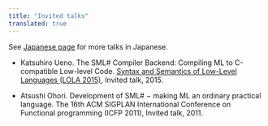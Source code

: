 ```yaml
---
title: "Invited talks"
translated: true
---
```


See [Japanese page](../../ja/documents/talks.md) for more talks in Japanese.

* Katsuhiro Ueno.
  The SML# Compiler Backend: Compiling ML to C-compatible Low-level Code.
  [Syntax and Semantics of Low-Level Languages (LOLA 2015)](http://lola15.tcs.ifi.lmu.de), Invited talk, 2015.

* Atsushi Ohori.
  Development of SML# − making ML an ordinary practical language.
  The 16th ACM SIGPLAN International Conference on Functional programming (ICFP 2011), Invited talk, 2011.
